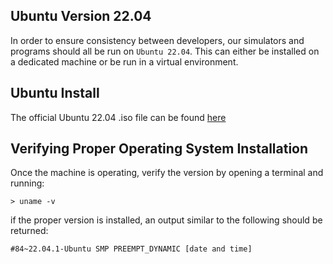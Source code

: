 ## Ubuntu Version 22.04
In order to ensure consistency between developers, our simulators and programs should all be run on ```Ubuntu 22.04```. This can either be installed on a dedicated machine or be run in a virtual environment.

## Ubuntu Install 
The official Ubuntu 22.04 .iso file can be found [here](https://releases.ubuntu.com/jammy/)

## Verifying Proper Operating System Installation
Once the machine is operating, verify the version by opening a terminal and running:
```
> uname -v 
```
if the proper version is installed, an output similar to the following should be returned:
```
#84~22.04.1-Ubuntu SMP PREEMPT_DYNAMIC [date and time]
```
```
